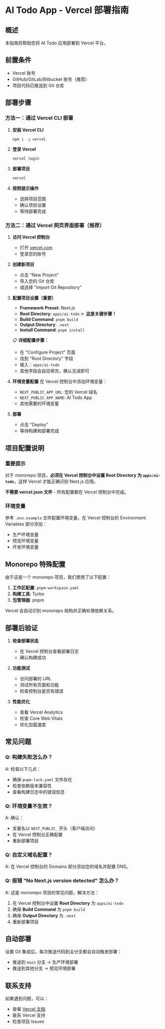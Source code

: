 # AI Todo App - Vercel 部署指南

## 概述
本指南将帮助您将 AI Todo 应用部署到 Vercel 平台。

## 前置条件
- Vercel 账号
- GitHub/GitLab/Bitbucket 账号（推荐）
- 项目代码已推送到 Git 仓库

## 部署步骤

### 方法一：通过 Vercel CLI 部署

1. **安装 Vercel CLI**
   ```bash
   npm i -g vercel
   ```

2. **登录 Vercel**
   ```bash
   vercel login
   ```

3. **部署项目**
   ```bash
   vercel
   ```

4. **按照提示操作**
   - 选择项目范围
   - 确认项目设置
   - 等待部署完成

### 方法二：通过 Vercel 网页界面部署（推荐）

1. **访问 Vercel 控制台**
   - 打开 [vercel.com](https://vercel.com)
   - 登录您的账号

2. **创建新项目**
   - 点击 "New Project"
   - 导入您的 Git 仓库
   - 或选择 "Import Git Repository"

3. **配置项目设置（重要）**
   - **Framework Preset**: Next.js
   - **Root Directory**: `apps/ai-todo` ← **这是关键步骤！**
   - **Build Command**: `pnpm build`
   - **Output Directory**: `.next`
   - **Install Command**: `pnpm install`

   📋 **详细配置步骤：**
   - 在 "Configure Project" 页面
   - 找到 "Root Directory" 字段
   - 输入：`apps/ai-todo`
   - 其他字段会自动填充，确认无误即可

4. **环境变量配置**
   在 Vercel 控制台中添加环境变量：
   - `NEXT_PUBLIC_APP_URL`: 您的 Vercel 域名
   - `NEXT_PUBLIC_APP_NAME`: AI Todo App
   - 其他需要的环境变量

5. **部署**
   - 点击 "Deploy"
   - 等待构建和部署完成

## 项目配置说明

### 重要提示
对于 monorepo 项目，**必须在 Vercel 控制台中设置 Root Directory 为 `apps/ai-todo`**，这样 Vercel 才能正确识别 Next.js 应用。

**不需要 vercel.json 文件** - 所有配置都在 Vercel 控制台中完成。

### 环境变量
参考 `.env.example` 文件配置环境变量。在 Vercel 控制台的 Environment Variables 部分添加：
- 生产环境变量
- 预览环境变量
- 开发环境变量

## Monorepo 特殊配置

由于这是一个 monorepo 项目，我们使用了以下配置：

1. **工作区配置**: `pnpm-workspace.yaml`
2. **构建工具**: Turbo
3. **包管理器**: pnpm

Vercel 会自动识别 monorepo 结构并正确处理依赖关系。

## 部署后验证

1. **检查部署状态**
   - 在 Vercel 控制台查看部署日志
   - 确认构建成功

2. **功能测试**
   - 访问部署的 URL
   - 测试所有页面和功能
   - 检查控制台是否有错误

3. **性能优化**
   - 查看 Vercel Analytics
   - 检查 Core Web Vitals
   - 优化加载速度

## 常见问题

### Q: 构建失败怎么办？
A: 检查以下几点：
- 确保 `pnpm-lock.yaml` 文件存在
- 检查依赖版本兼容性
- 查看构建日志中的错误信息

### Q: 环境变量不生效？
A: 确认：
- 变量名以 `NEXT_PUBLIC_` 开头（客户端访问）
- 在 Vercel 控制台正确配置
- 重新部署项目

### Q: 自定义域名配置？
A: 在 Vercel 控制台的 Domains 部分添加您的域名并配置 DNS。

### Q: 报错 "No Next.js version detected" 怎么办？
A: 这是 monorepo 项目的常见问题，解决方法：
1. 在 Vercel 控制台中设置 **Root Directory** 为 `apps/ai-todo`
2. 确保 **Build Command** 为 `pnpm build`
3. 确保 **Output Directory** 为 `.next`
4. 重新部署项目

## 自动部署

设置 Git 集成后，每次推送代码到主分支都会自动触发部署：
- 推送到 `main` 分支 → 生产环境部署
- 推送到其他分支 → 预览环境部署

## 联系支持

如果遇到问题，可以：
- 查看 [Vercel 文档](https://vercel.com/docs)
- 联系 Vercel 支持
- 检查项目 Issues
